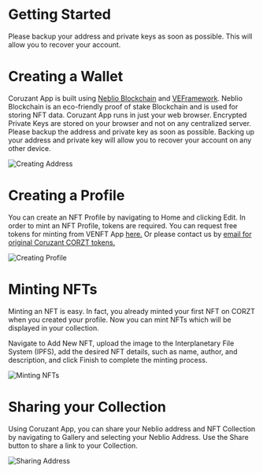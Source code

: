 ﻿
# Getting Started

 Please backup your address and private keys as soon as possible. This will allow you to recover your account.


# Creating a Wallet

Coruzant App is built using <a href="https://nebl.io" target="_blank">Neblio Blockchain</a> and <a href="https://veframework.com" target="_blank">VEFramework</a>. Neblio Blockchain is an eco-friendly proof of stake Blockchain and is used for storing NFT data. Coruzant App runs in just your web browser. Encrypted Private Keys are stored on your browser and not on any centralized server. Please backup the address and private key as soon as possible. Backing up your address and private key will allow you to recover your account on any other device.


<img src="https://ipfs.infura.io/ipfs/QmNddvwq2UHXpVikKgFqGEgwgwGhPA8KU1qFe4JjxL4Rh2" style="max-width:400px;" class="img-fluid" alt="Creating Address">

# Creating a Profile

You can create an NFT Profile by navigating to Home and clicking Edit. In order to mint an NFT Profile, tokens are required. You can request free tokens for minting from VENFT App <a href="https://about.ve-nft.com/index.html#airdrop" target="_blank">here.</a> Or please contact us by <a href="mailto:nfts@coruzant.com" target="_blank">email for original Coruzant CORZT tokens.</a>

<img src="https://ipfs.infura.io/ipfs/QmSKoXSwPvLqEUgZr7nk53nLCpUwudjwS9Y6sGpm14DCYN" style="max-width:400px;" class="img-fluid" alt="Creating Profile">

# Minting NFTs

Minting an NFT is easy. In fact, you already minted your first NFT on CORZT when you created your profile. Now you can mint NFTs which will be displayed in your collection.

Navigate to Add New NFT, upload the image to the Interplanetary File System (IPFS), add the desired NFT details, such as name, author, and description, and click Finish to complete the minting process.

<img src="https://ipfs.infura.io/ipfs/QmSV1iWiiWAH3ZihBdrskru1ZT7FjJmW78ZoRtMpw39SKs" style="max-width:400px;" class="img-fluid" alt="Minting NFTs">

# Sharing your Collection

Using Coruzant App, you can share your Neblio address and NFT Collection by navigating to Gallery and selecting your Neblio Address. Use the Share button to share a link to your Collection.

<img src="https://ipfs.infura.io/ipfs/QmV838hrnsXRTW6ynvuCh9c4ob8YNA29MoFDaz3Nu9FoXZ" style="max-width:400px;" class="img-fluid" alt="Sharing Address">